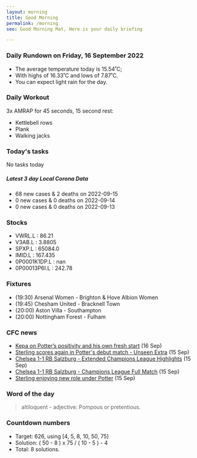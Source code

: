 ```yaml
---
layout: morning
title: Good Morning
permalink: /morning
seo: Good Morning Mat, Here is your daily briefing

---
```


<!-- weather_marker starts -->
### Daily Rundown on Friday, 16 September 2022

- The average temperature today is 15.54˚C;
- With highs of 16.33˚C and lows of 7.87˚C.
- You can expect light rain for the day.

<!-- weather_marker ends -->

### Daily Workout
<!-- workout_marker starts -->
3x AMRAP for 45 seconds, 15 second rest:

- Kettlebell rows
- Plank
- Walking jacks

<!-- workout_marker ends -->

### Today's tasks
<!-- task_marker starts -->
No tasks today
<!-- task_marker ends -->

<!-- c19_marker starts -->
##### Latest 3 day Local Corona Data

- 68 new cases & 2 deaths on 2022-09-15
- 0 new cases & 0 deaths on 2022-09-14
- 0 new cases & 0 deaths on 2022-09-13

<!-- c19_marker ends -->

### Stocks

<!-- stocks_marker starts -->

- VWRL.L : 86.21
- V3AB.L : 3.8805
- SPXP.L : 65084.0
- IMID.L : 167.435
- 0P0001K1DP.L : nan
- 0P00013P6I.L : 242.78

<!-- stocks_marker ends -->

### Fixtures

<!-- sports_marker starts -->

<ul>
<li>(19:30) Arsenal Women - Brighton & Hove Albion Women</li>
<li>(19:45) Chesham United - Bracknell Town</li>
<li>(20:00) Aston Villa - Southampton</li>
<li>(20:00) Nottingham Forest - Fulham</li>
</ul>

<!-- sports_marker ends -->

### CFC news

<!-- cfc_marker starts -->
- [Kepa on Potter’s positivity and his own fresh start](https://chelseafc.com/en/news/article/kepa-on-potters-positivity-and-his-own-fresh-start) (16 Sep)
- [Sterling scores again in Potter's debut match - Unseen Extra](https://chelseafc.com/en/video/sterling-scores-again-in-potters-debut-match-or-unseen-extra) (15 Sep)
- [Chelsea 1-1 RB Salzburg - Extended Champions League Highlights](https://chelseafc.com/en/video/chelsea-1-1-rb-salzburg-or-extended-champions-league-highlights) (15 Sep)
- [Chelsea 1-1 RB Salzburg - Champions League Full Match](https://chelseafc.com/en/video/chelsea-1-1-rb-salzburg-or-champions-league-full-match) (15 Sep)
- [Sterling enjoying new role under Potter](https://chelseafc.com/en/news/article/sterling-enjoying-new-role-under-potter) (15 Sep)

<!-- cfc_marker ends -->

### Word of the day
<!-- word_marker starts -->

 > altiloquent - adjective: Pompous or pretentious.

<!-- word_marker ends -->

### Countdown numbers
<!-- game_marker starts -->

- Target: 626, using [4, 5, 8, 10, 50, 75]
- Solution: ( 50 - 8 ) x 75 / ( 10 - 5 ) - 4
- Total: 8 solutions.

<!-- game_marker ends -->